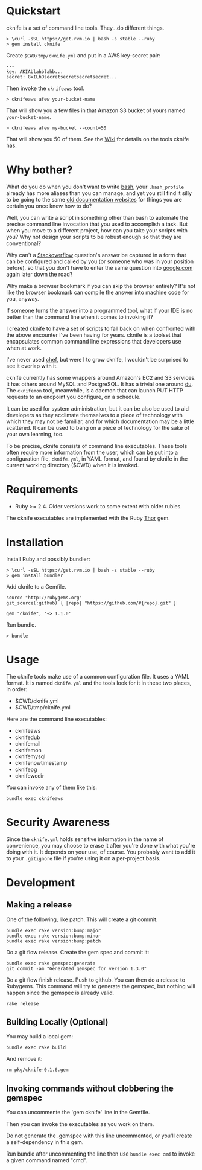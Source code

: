 
# Quickstart

cknife is a set of command line tools. They...do different things.

    > \curl -sSL https://get.rvm.io | bash -s stable --ruby
    > gem install cknife

Create `$CWD/tmp/cknife.yml` and put in a AWS key-secret pair:

    ---
    key: AKIAblahblahb...
    secret: 8xILhOsecretsecretsecretsecret...

Then invoke the `cknifeaws` tool.

    > cknifeaws afew your-bucket-name

That will show you a few files in that Amazon S3 bucket of yours
named `your-bucket-name`.

    > cknifeaws afew my-bucket --count=50
    
That will show you 50 of them. See the
[Wiki](https://github.com/mikedll/cknife/wiki) for details on the
tools cknife has.

# Why bother?

What do you do when you don't want to write
[bash](https://www.tldp.org/LDP/Bash-Beginners-Guide/html/Bash-Beginners-Guide.html),
your `.bash_profile` already has more aliases than you can manage, and
yet you still find it silly to be going to the same [old documentation
websites](https://www.postgresql.org/docs/9.5/static/backup-dump.html)
for things you are certain you once knew how to do?

Well, you can write a script in something other than
bash to automate the precise command line invocation
that you used to accomplish a task. But when you
move to a different project, how can you take your
scripts with you? Why not design your scripts
to be robust enough so that they are conventional?

Why can't a [Stackoverflow](https://stackoverflow.com) question's
answer be captured in a form that can be configured and called by you
(or someone who was in your position before), so that you don't have
to enter the same question into
[google.com](https://www.google.com/?q=LOL%20HALP%20ME%20CODE) again
later down the road?

Why make a browser bookmark if you can skip the browser entirely?
It's not like the browser bookmark can compile the answer into machine
code for you, anyway.

If someone turns the answer into a programmed tool, what if your IDE
is no better than the command line when it comes to invoking it?

I created cknife to have a set of scripts to fall back on when
confronted with the above encounter I've been having for years. cknife
is a toolset that encapsulates common command line expressions that
developers use when at work.

I've never used [chef](https://www.chef.io), but were I to grow
cknife, I wouldn't be surprised to see it overlap with it.

cknife currently has some wrappers around Amazon's EC2 and S3
services. It has others around MySQL and PostgreSQL. It has a trivial
one around [du](http://man7.org/linux/man-pages/man1/du.1.html).  The
`cknifemon` tool, meanwhile, is a daemon that can launch PUT HTTP
requests to an endpoint you configure, on a schedule.

It can be used for system administration, but it can be also be used
to aid developers as they acclimate themselves to a piece of
technology with which they may not be familiar, and for which
documentation may be a little scattered. It can be used
to bang on a piece of technology for the sake of your own
learning, too.

To be precise, cknife consists of command line executables. These
tools often require more information from the user, which can be put
into a configuration file, `cknife.yml`, in YAML format, and found by
cknife in the current working directory ($CWD) when it is invoked.

# Requirements

  - Ruby >= 2.4. Older versions work to some extent with older rubies.

The cknife executables are implemented with the Ruby
[Thor](https://github.com/erikhuda/thor) gem.

# Installation

Install Ruby and possibly bundler:

    > \curl -sSL https://get.rvm.io | bash -s stable --ruby
    > gem install bundler

Add cknife to a Gemfile.

    source "http://rubygems.org"
    git_source(:github) { |repo| "https://github.com/#{repo}.git" }

    gem "cknife", '~> 1.1.0'

Run bundle.

    > bundle

# Usage

The cknife tools make use of a common configuration file. It uses a
YAML format. It is named `cknife.yml` and the tools look for it in
these two places, in order:

  - $CWD/cknife.yml
  - $CWD/tmp/cknife.yml

Here are the command line executables:

  - cknifeaws
  - cknifedub
  - cknifemail  
  - cknifemon
  - cknifemysql
  - cknifenowtimestamp
  - cknifepg
  - cknifewcdir

You can invoke any of them like this:

    bundle exec cknifeaws

# Security Awareness

Since the `cknife.yml` holds sensitive information in the name of
convenience, you may choose to erase it after you're done with what
you're doing with it. It depends on your use, of course. You probably
want to add it to your `.gitignore` file if you're using it on a
per-project basis.

# Development

## Making a release

One of the following, like patch. This will create a git commit.

    bundle exec rake version:bump:major
    bundle exec rake version:bump:minor
    bundle exec rake version:bump:patch

Do a git flow release. Create the gem spec and commit it:

    bundle exec rake gemspec:generate
    git commit -am "Generated gemspec for version 1.3.0"

Do a git flow finish release. Push to github. You can
then do a release to Rubygems. This command will
try to generate the gemspec, but nothing will happen
since the gemspec is already valid.

    rake release

## Building Locally (Optional)

You may build a local gem:

    bundle exec rake build

And remove it:

    rm pkg/cknife-0.1.6.gem

## Invoking commands without clobbering the gemspec

You can uncommente the 'gem cknife' line in the Gemfile.

Then you can invoke the executables as you work on them.

Do not generate the .gemspec with this line uncommented, or
you'll create a self-dependency in this gem.

Run bundle after uncommenting the line then use `bundle exec cmd`
to invoke a given command named "cmd".


